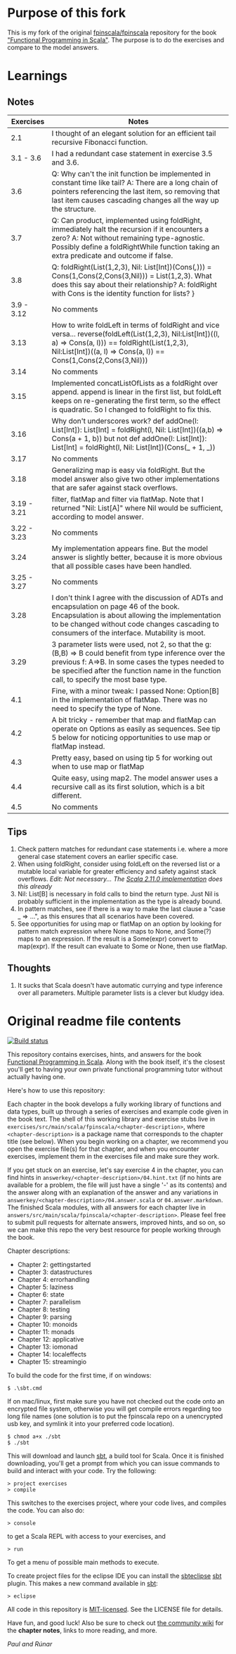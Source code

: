 # Purpose of this fork

This is my fork of the original 
[fpinscala/fpinscala](https://github.com/fpinscala/fpinscala)
repository for the book ["Functional Programming in Scala"](http://www.manning.com/bjarnason/). 
The purpose is to do the exercises and compare to the model answers.

# Learnings

## Notes

| Exercises   | Notes  |
| ---         | ---    |
| 2.1         | I thought of an elegant solution for an efficient tail recursive Fibonacci function. |
| 3.1 - 3.6   | I had a redundant case statement in exercise 3.5 and 3.6. |
| 3.6         | Q: Why can't the init function be implemented in constant time like tail? A: There are a long chain of pointers referencing the last item, so removing that last item causes cascading changes all the way up the structure. |
| 3.7         | Q: Can product, implemented using foldRight, immediately halt the recursion if it encounters a zero? A: Not without remaining type-agnostic. Possibly define a foldRightWhile function taking an extra predicate and outcome if false. |
| 3.8         | Q: foldRight(List(1,2,3), Nil: List[Int])(Cons(_,_))) = Cons(1,Cons(2,Cons(3,Nil))) = List(1,2,3). What does this say about their relationship? A: foldRight with Cons is the identity function for lists? }
| 3.9 - 3.12  | No comments |
| 3.13        | How to write foldLeft in terms of foldRight and vice versa... reverse(foldLeft(List(1,2,3), Nil:List[Int])((l, a) => Cons(a, l))) == foldRight(List(1,2,3), Nil:List[Int])((a, l) => Cons(a, l)) == Cons(1,Cons(2,Cons(3,Nil))) |
| 3.14        | No comments |
| 3.15        | Implemented concatListOfLists as a foldRight over append. append is linear in the first list, but foldLeft keeps on re-generating the first term, so the effect is quadratic. So I changed to foldRight to fix this. |
| 3.16        | Why don't underscores work? def addOne(l: List[Int]): List[Int] = foldRight(l, Nil: List[Int])((a,b) => Cons(a + 1, b)) but not def addOne(l: List[Int]): List[Int] = foldRight(l, Nil: List[Int])(Cons(_ + 1, _)) |
| 3.17        | No comments |
| 3.18        | Generalizing map is easy via foldRight. But the model answer also give two other implementations that are safer against stack overflows. |
| 3.19 - 3.21 | filter, flatMap and filter via flatMap. Note that I returned "Nil: List[A]" where Nil would be sufficient, according to model answer. |
| 3.22 - 3.23 | No comments |
| 3.24        | My implementation appears fine. But the model answer is slightly better, because it is more obvious that all possible cases have been handled. |
| 3.25 - 3.27 | No comments |
| 3.28        | I don't think I agree with the discussion of ADTs and encapsulation on page 46 of the book. Encapsulation is about allowing the implementation to be changed without code changes cascading to consumers of the interface. Mutability is moot. |
| 3.29        | 3 parameter lists were used, not 2, so that the g: (B,B) => B could benefit from type inference over the previous f: A=>B. In some cases the types needed to be specified after the function name in the function call, to specify the most base type. |
| 4.1         | Fine, with a minor tweak: I passed None: Option[B] in the implementation of flatMap. There was no need to specify the type of None. |
| 4.2         | A bit tricky - remember that map and flatMap can operate on Options as easily as sequences. See tip 5 below for noticing opportunities to use map or flatMap instead. |
| 4.3         | Pretty easy, based on using tip 5 for working out when to use map or flatMap |
| 4.4         | Quite easy, using map2. The model answer uses a recursive call as its first solution, which is a bit different. |
| 4.5         | No comments |

## Tips

1. Check pattern matches for redundant case statements i.e. where a more general case statement covers an earlier specific case.
2. When using foldRight, consider using foldLeft on the reversed list or a mutable local variable for greater efficiency and safety against stack overflows.
   _Edit: Not necessary... The [Scala 2.11.0 implementation](https://github.com/scala/scala/blob/v2.11.0/src/library/scala/collection/immutable/List.scala#L399) does this already_
3. Nil: List[B] is necessary in fold calls to bind the return type. Just Nil is probably sufficient in the implementation as the type is already bound.
4. In pattern matches, see if there is a way to make the last clause a "case _ => ...", as this ensures that all scenarios have been covered.
5. See opportunities for using map or flatMap on an option by looking for pattern match expression where None maps to None, and Some(?) maps to an expression. If the result is a Some(expr) convert to map(expr). If the result can evaluate to Some or None, then use flatMap.


## Thoughts

1. It sucks that Scala doesn't have automatic currying and type inference over all parameters. Multiple parameter lists is a clever but kludgy idea.


# Original readme file contents

[![Build status](https://travis-ci.org/fpinscala/fpinscala.svg?branch=master)](https://travis-ci.org/fpinscala/fpinscala)

This repository contains exercises, hints, and answers for the book
[Functional Programming in Scala](http://manning.com/bjarnason/). Along
with the book itself, it's the closest you'll get to having your own
private functional programming tutor without actually having one.

Here's how to use this repository:

Each chapter in the book develops a fully working library of functions
and data types, built up through a series of exercises and example code
given in the book text. The shell of this working library and exercise
stubs live in
`exercises/src/main/scala/fpinscala/<chapter-description>`, where
`<chapter-description>` is a package name that corresponds to the
chapter title (see below). When you begin working on a chapter, we
recommend you open the exercise file(s) for that chapter, and when you
encounter exercises, implement them in the exercises file and make sure
they work.

If you get stuck on an exercise, let's say exercise 4 in the chapter,
you can find hints in `answerkey/<chapter-description>/04.hint.txt` (if
no hints are available for a problem, the file will just have a single
'-' as its contents) and the answer along with an explanation of the
answer and any variations in
`answerkey/<chapter-description>/04.answer.scala` or
`04.answer.markdown`. The finished Scala modules, with all answers for
each chapter live in
`answers/src/main/scala/fpinscala/<chapter-description>`. Please feel
free to submit pull requests for alternate answers, improved hints, and
so on, so we can make this repo the very best resource for people
working through the book.

Chapter descriptions:

* Chapter 2: gettingstarted
* Chapter 3: datastructures
* Chapter 4: errorhandling
* Chapter 5: laziness
* Chapter 6: state
* Chapter 7: parallelism
* Chapter 8: testing
* Chapter 9: parsing
* Chapter 10: monoids
* Chapter 11: monads
* Chapter 12: applicative
* Chapter 13: iomonad
* Chapter 14: localeffects
* Chapter 15: streamingio

To build the code for the first time, if on windows:

    $ .\sbt.cmd

If on mac/linux, first make sure you have not checked out the code onto
an encrypted file system, otherwise you will get compile errors
regarding too long file names (one solution is to put the fpinscala repo
on a unencrypted usb key, and symlink it into your preferred code
location).

    $ chmod a+x ./sbt
    $ ./sbt

This will download and launch [sbt](http://scala-sbt.org), a build tool
for Scala. Once it is finished downloading, you'll get a prompt from
which you can issue commands to build and interact with your code. Try
the following:

    > project exercises
    > compile

This switches to the exercises project, where your code lives, and
compiles the code. You can also do:

    > console

to get a Scala REPL with access to your exercises, and

    > run

To get a menu of possible main methods to execute.

To create project files for the eclipse IDE you can install the
[sbteclipse](https://github.com/typesafehub/sbteclipse)
[sbt](http://scala-sbt.org) plugin. This makes a new command available
in [sbt](http://scala-sbt.org):

    > eclipse

All code in this repository is
[MIT-licensed](http://opensource.org/licenses/mit-license.php). See the
LICENSE file for details.

Have fun, and good luck! Also be sure to check out [the community
wiki](https://github.com/fpinscala/fpinscala/wiki) for the **chapter
notes**, links to more reading, and more.

_Paul and Rúnar_

